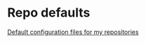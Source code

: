 # Repo defaults

[Default configuration files for my repositories](https://docs.github.com/en/communities/setting-up-your-project-for-healthy-contributions/creating-a-default-community-health-file)
